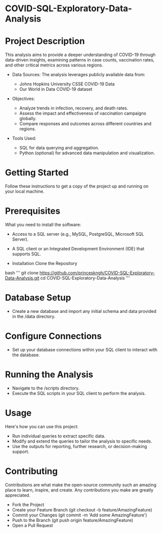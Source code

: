 # COVID-SQL-Exploratory-Data-Analysis

# Project Description
This analysis aims to provide a deeper understanding of COVID-19 through data-driven insights, examining patterns in case counts, vaccination rates, and other critical metrics across various regions.

* Data Sources: The analysis leverages publicly available data from:

  * Johns Hopkins University CSSE COVID-19 Data
  * Our World in Data COVID-19 dataset
  
* Objectives:

  * Analyze trends in infection, recovery, and death rates.
  * Assess the impact and effectiveness of vaccination campaigns globally.
  * Compare responses and outcomes across different countries and regions.
 
* Tools Used:

  * SQL for data querying and aggregation.
  * Python (optional) for advanced data manipulation and visualization.

# Getting Started
Follow these instructions to get a copy of the project up and running on your local machine.

# Prerequisites
What you need to install the software:

* Access to a SQL server (e.g., MySQL, PostgreSQL, Microsoft SQL Server).
* A SQL client or an Integrated Development Environment (IDE) that supports SQL.

* Installation
Clone the Repository

bash
'''
git clone https://github.com/princeskngh/COVID-SQL-Exploratory-Data-Analysis.git
cd COVID-SQL-Exploratory-Data-Analysis
'''

# Database Setup

* Create a new database and import any initial schema and data provided in the /data directory.

# Configure Connections

* Set up your database connections within your SQL client to interact with the database.

# Running the Analysis
* Navigate to the /scripts directory.
* Execute the SQL scripts in your SQL client to perform the analysis.

# Usage
Here's how you can use this project:

* Run individual queries to extract specific data.
* Modify and extend the queries to tailor the analysis to specific needs.
* Use the outputs for reporting, further research, or decision-making support.

# Contributing
Contributions are what make the open-source community such an amazing place to learn, inspire, and create. Any contributions you make are greatly appreciated.

* Fork the Project
* Create your Feature Branch (git checkout -b feature/AmazingFeature)
* Commit your Changes (git commit -m 'Add some AmazingFeature')
* Push to the Branch (git push origin feature/AmazingFeature)
* Open a Pull Request

